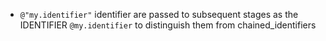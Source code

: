 - ``@"my.identifier"`` identifier are passed to subsequent stages as the IDENTIFIER `@my.identifier`
to distinguish them from chained_identifiers